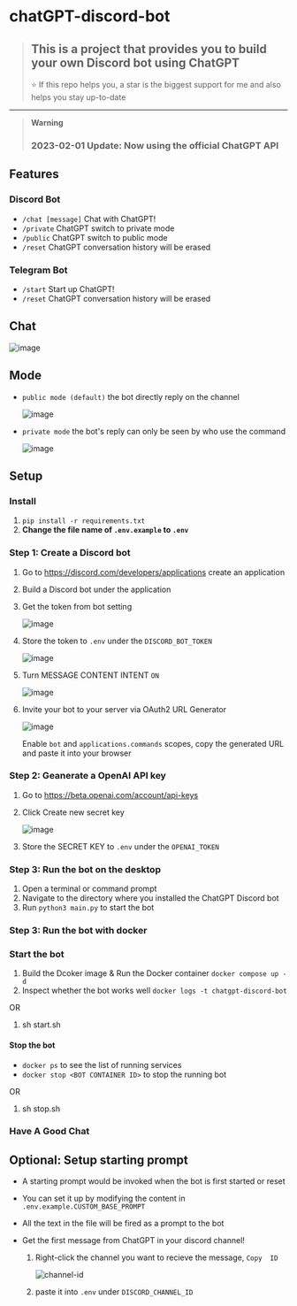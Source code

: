 # chatGPT-discord-bot

> ## This is a project that provides you to build your own Discord bot using ChatGPT
>
> ⭐️ If this repo helps you, a star is the biggest support for me and also helps you stay up-to-date
---
> **Warning**
>
> ### 2023-02-01 Update: Now using the official ChatGPT API

## Features

### Discord Bot

* `/chat [message]` Chat with ChatGPT!
* `/private` ChatGPT switch to private mode
* `/public`  ChatGPT switch to public  mode
* `/reset`   ChatGPT conversation history will be erased

### Telegram Bot

* `/start` Start up ChatGPT!
* `/reset`   ChatGPT conversation history will be erased

## Chat

![image](https://user-images.githubusercontent.com/89479282/206497774-47d960cd-1aeb-4fba-9af5-1f9d6ff41f00.gif)

## Mode

* `public mode (default)`  the bot directly reply on the channel

  ![image](https://user-images.githubusercontent.com/89479282/206565977-d7c5d405-fdb4-4202-bbdd-715b7c8e8415.gif)
* `private mode` the bot's reply can only be seen by who use the command

  ![image](https://user-images.githubusercontent.com/89479282/206565873-b181e600-e793-4a94-a978-47f806b986da.gif)

## Setup

### Install

1. `pip install -r requirements.txt`
2. **Change the file name of `.env.example` to `.env`**

### Step 1: Create a Discord bot

1. Go to https://discord.com/developers/applications create an application
2. Build a Discord bot under the application
3. Get the token from bot setting

   ![image](https://user-images.githubusercontent.com/89479282/205949161-4b508c6d-19a7-49b6-b8ed-7525ddbef430.png)
4. Store the token to `.env` under the `DISCORD_BOT_TOKEN`

   ![image](https://user-images.githubusercontent.com/89479282/207357762-94234aa7-aa55-4504-8dfd-9c68ae23a826.png)

5. Turn MESSAGE CONTENT INTENT `ON`

   ![image](https://user-images.githubusercontent.com/89479282/205949323-4354bd7d-9bb9-4f4b-a87e-deb9933a89b5.png)

6. Invite your bot to your server via OAuth2 URL Generator

   ![image](https://user-images.githubusercontent.com/89479282/205949600-0c7ddb40-7e82-47a0-b59a-b089f929d177.png)

   Enable `bot` and `applications.commands` scopes, copy the generated URL and paste it into your browser

### Step 2: Geanerate a OpenAI API key

1. Go to https://beta.openai.com/account/api-keys

2. Click Create new secret key

   ![image](https://user-images.githubusercontent.com/89479282/207970699-2e0cb671-8636-4e27-b1f3-b75d6db9b57e.PNG)

3. Store the SECRET KEY to `.env` under the `OPENAI_TOKEN`

### Step 3: Run the bot on the desktop

1. Open a terminal or command prompt
2. Navigate to the directory where you installed the ChatGPT Discord bot
3. Run `python3 main.py` to start the bot

### Step 3: Run the bot with docker

### Start the bot

1. Build the Dcoker image & Run the Docker container `docker compose up -d`
2. Inspect whether the bot works well `docker logs -t chatgpt-discord-bot`

OR

1. sh start.sh

#### Stop the bot

* `docker ps` to see the list of running services
* `docker stop <BOT CONTAINER ID>` to stop the running bot

OR

1. sh stop.sh

### Have A Good Chat

## Optional: Setup starting prompt

* A starting prompt would be invoked when the bot is first started or reset
* You can set it up by modifying the content in `.env.example.CUSTOM_BASE_PROMPT`
* All the text in the file will be fired as a prompt to the bot
* Get the first message from ChatGPT in your discord channel!

   1. Right-click the channel you want to recieve the message, `Copy  ID`

        ![channel-id](https://user-images.githubusercontent.com/89479282/207697217-e03357b3-3b3d-44d0-b880-163217ed4a49.PNG)

   2. paste it into `.env` under `DISCORD_CHANNEL_ID`

